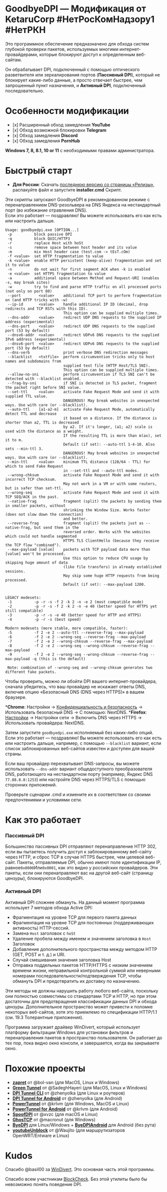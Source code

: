 GoodbyeDPI — Модификация от KetaruCorp #НетРосКомНадзору1 #НетРКН
=========================

Это программное обеспечение предназначено для обхода систем глубокой проверки пакетов, используемых многими интернет-провайдерами, которые блокируют доступ к определенным веб-сайтам.

Он обрабатывает DPI, подключенный с помощью оптического разветвителя или зеркалирования портов (**Пассивный DPI**), который не блокирует какие-либо данные, а просто отвечает быстрее, чем запрошенный пункт назначения, и **Активный DPI**, подключенный последовательно.

# Особенности модификации
<ul>
 <li>[x] Расширенный обход замедления <b>YouTube</b> </li>
 <li>[x] Обход возможной блокировки <b>Telegram</b></li>
 <li>[x] Обход замедления <b>Discord</b></li>
 <li>[x] Обход замедления <b>PornHub</b></li>
</ul>

**Windows 7, 8, 8.1, 10 or 11** с необходимыми правами администратора.

# Быстрый старт

* **Для России**: Скачать [последнюю версию со страницы «Релизы»](https://github.com/ValdikSS/GoodbyeDPI/releases), распакуйте файл и запустите **installer.cmd** Скрипт.

Эти скрипты запускают GoodbyeDPI в рекомендованном режиме с перенаправлением DNS-резольвера на DNS Яндекса на нестандартный порт (во избежание отравления DNS).  
Если это работает — поздравляю! Вы можете использовать его как есть или настроить дальше.

```
Usage: goodbyedpi.exe [OPTION...]
 -p          block passive DPI
 -q          block QUIC/HTTP3
 -r          replace Host with hoSt
 -s          remove space between host header and its value
 -m          mix Host header case (test.com -> tEsT.cOm)
 -f <value>  set HTTP fragmentation to value
 -k <value>  enable HTTP persistent (keep-alive) fragmentation and set it to value
 -n          do not wait for first segment ACK when -k is enabled
 -e <value>  set HTTPS fragmentation to value
 -a          additional space between Method and Request-URI (enables -s, may break sites)
 -w          try to find and parse HTTP traffic on all processed ports (not only on port 80)
 --port        <value>    additional TCP port to perform fragmentation on (and HTTP tricks with -w)
 --ip-id       <value>    handle additional IP ID (decimal, drop redirects and TCP RSTs with this ID).
                          This option can be supplied multiple times.
 --dns-addr    <value>    redirect UDP DNS requests to the supplied IP address (experimental)
 --dns-port    <value>    redirect UDP DNS requests to the supplied port (53 by default)
 --dnsv6-addr  <value>    redirect UDPv6 DNS requests to the supplied IPv6 address (experimental)
 --dnsv6-port  <value>    redirect UDPv6 DNS requests to the supplied port (53 by default)
 --dns-verb               print verbose DNS redirection messages
 --blacklist   <txtfile>  perform circumvention tricks only to host names and subdomains from
                          supplied text file (HTTP Host/TLS SNI).
                          This option can be supplied multiple times.
 --allow-no-sni           perform circumvention if TLS SNI can't be detected with --blacklist enabled.
 --frag-by-sni            if SNI is detected in TLS packet, fragment the packet right before SNI value.
 --set-ttl     <value>    activate Fake Request Mode and send it with supplied TTL value.
                          DANGEROUS! May break websites in unexpected ways. Use with care (or --blacklist).
 --auto-ttl    [a1-a2-m]  activate Fake Request Mode, automatically detect TTL and decrease
                          it based on a distance. If the distance is shorter than a2, TTL is decreased
                          by a2. If it's longer, (a1; a2) scale is used with the distance as a weight.
                          If the resulting TTL is more than m(ax), set it to m.
                          Default (if set): --auto-ttl 1-4-10. Also sets --min-ttl 3.
                          DANGEROUS! May break websites in unexpected ways. Use with care (or --blacklist).
 --min-ttl     <value>    minimum TTL distance (128/64 - TTL) for which to send Fake Request
                          in --set-ttl and --auto-ttl modes.
 --wrong-chksum           activate Fake Request Mode and send it with incorrect TCP checksum.
                          May not work in a VM or with some routers, but is safer than set-ttl.
 --wrong-seq              activate Fake Request Mode and send it with TCP SEQ/ACK in the past.
 --native-frag            fragment (split) the packets by sending them in smaller packets, without
                          shrinking the Window Size. Works faster (does not slow down the connection)
                          and better.
 --reverse-frag           fragment (split) the packets just as --native-frag, but send them in the
                          reversed order. Works with the websites which could not handle segmented
                          HTTPS TLS ClientHello (because they receive the TCP flow "combined").
 --max-payload [value]    packets with TCP payload data more than [value] won't be processed.
                          Use this option to reduce CPU usage by skipping huge amount of data
                          (like file transfers) in already established sessions.
                          May skip some huge HTTP requests from being processed.
                          Default (if set): --max-payload 1200.


LEGACY modesets:
 -1          -p -r -s -f 2 -k 2 -n -e 2 (most compatible mode)
 -2          -p -r -s -f 2 -k 2 -n -e 40 (better speed for HTTPS yet still compatible)
 -3          -p -r -s -e 40 (better speed for HTTP and HTTPS)
 -4          -p -r -s (best speed)

Modern modesets (more stable, more compatible, faster):
 -5          -f 2 -e 2 --auto-ttl --reverse-frag --max-payload
 -6          -f 2 -e 2 --wrong-seq --reverse-frag --max-payload
 -7          -f 2 -e 2 --wrong-chksum --reverse-frag --max-payload
 -8          -f 2 -e 2 --wrong-seq --wrong-chksum --reverse-frag --max-payload
 -9          -f 2 -e 2 --wrong-seq --wrong-chksum --reverse-frag --max-payload -q (this is the default)

 Note: combination of --wrong-seq and --wrong-chksum generates two different fake packets.
```

Чтобы проверить, можно ли обойти DPI вашего интернет-провайдера, сначала убедитесь, что ваш провайдер не искажает ответы DNS, включив опцию «Безопасный DNS (DNS через HTTPS)» в вашем браузере.

***Chrome**: Настройки → [Конфиденциальность и безопасность](chrome://settings/security) → Использовать безопасный DNS → С помощью: NextDNS.
***Firefox**: [Настройки](about:preferences) → Настройки сети → Включить DNS через HTTPS → Использовать провайдера: NextDNS.

Затем запустите `goodbyedpi.exe` исполняемый без каких-либо опций. Если это работает — поздравляю! Вы можете использовать его как есть или настроить дальше, например, с помощью `--blacklist` вариант, если список заблокированных веб-сайтов известен и доступен для вашей страны.

Если ваш провайдер перехватывает DNS-запросы, вы можете использовать `--dns-addr` вариант общедоступного преобразователя DNS, работающего на нестандартном порту (например, Яндекс DNS `77.88.8.8:1253`) или настройте DNS через HTTPS/TLS с помощью сторонних приложений.

Проверьте сценарии .cmd и измените их в соответствии со своими предпочтениями и условиями сети.

# Как это работает

### Пассивный DPI

Большинство пассивных DPI отправляют перенаправление HTTP 302, если вы пытаетесь получить доступ к заблокированному веб-сайту через HTTP, и сброс TCP в случае HTTPS быстрее, чем целевой веб-сайт. Пакеты, отправляемые DPI, обычно имеют поле идентификации IP, равное`0x0000`Или`0x0001`, как это видно у российских провайдеров. Эти пакеты, если они перенаправляют вас на другой веб-сайт (страницу цензуры), блокируются GoodbyeDPI.

### Активный DPI

Активный DPI сложнее обмануть. На данный момент программа использует 7 методов обхода Active DPI:

* Фрагментация на уровне TCP для первого пакета данных
* Фрагментация на уровне TCP для постоянных (поддерживающих активность) HTTP-сессий.
* Замена `Host` заголовок с `hoSt`
* Удаление пробела между именем и значением заголовка в `Host` Заголовок
* Добавление дополнительного пространства между методом HTTP (GET, POST и т. д.) и URI.
* Случай смешивания значения заголовка Host
* Отправка поддельных пакетов HTTP/HTTPS с низким значением времени жизни, неправильной контрольной суммой или неверными номерами последовательности/подтверждения TCP, чтобы обмануть DPI и предотвратить их доставку по назначению.

Эти методы не должны нарушить работу любого веб-сайта, поскольку они полностью совместимы со стандартами TCP и HTTP, но при этом достаточны для предотвращения классификации данных DPI и обхода цензуры. Дополнительное пространство может привести к поломке некоторых веб-сайтов, хотя это приемлемо по спецификации HTTP/1.1 (см. 19.3 Толерантные приложения).

Программа загружает драйвер WinDivert, который использует платформу фильтрации Windows для установки фильтров и перенаправления пакетов в пространство пользователя. Он работает до тех пор, пока видно окно консоли, и завершается, когда вы закрываете окно.

# Похожие проекты

- **[zapret](https://github.com/bol-van/zapret)** от @bol-van (для MacOS, Linux и Windows)
- **[Green Tunnel](https://github.com/SadeghHayeri/GreenTunnel)** от @SadeghHayeri (для MacOS, Linux и Windows)
- **[DPI Tunnel CLI](https://github.com/nomoresat/DPITunnel-cli)** от @zhenyolka (для Linux и роутеров)
- **[DPI Tunnel for Android](https://github.com/nomoresat/DPITunnel-android)** от @zhenyolka (для Android)
- **[PowerTunnel](https://github.com/krlvm/PowerTunnel)** от @krlvm (для Windows, MacOS и Linux)
- **[PowerTunnel for Android](https://github.com/krlvm/PowerTunnel-Android)** от @krlvm (для Android)
- **[SpoofDPI](https://github.com/xvzc/SpoofDPI)** от @xvzc (для macOS и Linux)
- **[GhosTCP](https://github.com/macronut/ghostcp)** от @macronut (для Windows)
- **[ByeDPI](https://github.com/hufrea/byedpi)** для Linux/Windows + **[ByeDPIAndroid](https://github.com/dovecoteescapee/ByeDPIAndroid/)** для Android (без рута)
- **[youtubeUnblock](https://github.com/Waujito/youtubeUnblock/)** от @Waujito (для маршрутизаторов OpenWRT/Entware и Linux)

# Kudos

Спасибо @basil00 за [WinDivert](https://github.com/basil00/Divert). Это основная часть этой программы.

Спасибо всем участникам [BlockCheck](https://github.com/ValdikSS/blockcheck). Без этой утилиты было бы невозможно понять поведение DPI.
